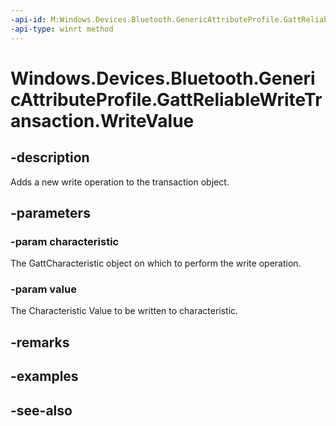 ```yaml
---
-api-id: M:Windows.Devices.Bluetooth.GenericAttributeProfile.GattReliableWriteTransaction.WriteValue(Windows.Devices.Bluetooth.GenericAttributeProfile.GattCharacteristic,Windows.Storage.Streams.IBuffer)
-api-type: winrt method
---
```


<!-- Method syntax
public void WriteValue(Windows.Devices.Bluetooth.GenericAttributeProfile.GattCharacteristic characteristic, Windows.Storage.Streams.IBuffer value)
-->

# Windows.Devices.Bluetooth.GenericAttributeProfile.GattReliableWriteTransaction.WriteValue

## -description
Adds a new write operation to the transaction object.

## -parameters
### -param characteristic
The GattCharacteristic object on which to perform the write operation.

### -param value
The Characteristic Value to be written to characteristic.

## -remarks

## -examples

## -see-also
